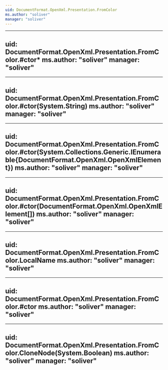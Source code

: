 ```yaml
---
uid: DocumentFormat.OpenXml.Presentation.FromColor
ms.author: "soliver"
manager: "soliver"
---
```


---
uid: DocumentFormat.OpenXml.Presentation.FromColor.#ctor*
ms.author: "soliver"
manager: "soliver"
---

---
uid: DocumentFormat.OpenXml.Presentation.FromColor.#ctor(System.String)
ms.author: "soliver"
manager: "soliver"
---

---
uid: DocumentFormat.OpenXml.Presentation.FromColor.#ctor(System.Collections.Generic.IEnumerable{DocumentFormat.OpenXml.OpenXmlElement})
ms.author: "soliver"
manager: "soliver"
---

---
uid: DocumentFormat.OpenXml.Presentation.FromColor.#ctor(DocumentFormat.OpenXml.OpenXmlElement[])
ms.author: "soliver"
manager: "soliver"
---

---
uid: DocumentFormat.OpenXml.Presentation.FromColor.LocalName
ms.author: "soliver"
manager: "soliver"
---

---
uid: DocumentFormat.OpenXml.Presentation.FromColor.#ctor
ms.author: "soliver"
manager: "soliver"
---

---
uid: DocumentFormat.OpenXml.Presentation.FromColor.CloneNode(System.Boolean)
ms.author: "soliver"
manager: "soliver"
---
